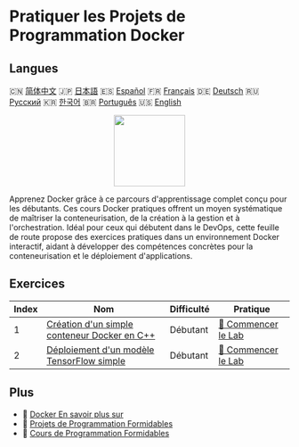 # Pratiquer les Projets de Programmation Docker

## Langues

🇨🇳 [简体中文](README_zh.md) 🇯🇵 [日本語](README_ja.md) 🇪🇸 [Español](README_es.md) 🇫🇷 [Français](README_fr.md) 🇩🇪 [Deutsch](README_de.md) 🇷🇺 [Русский](README_ru.md) 🇰🇷 [한국어](README_ko.md) 🇧🇷 [Português](README_pt.md) 🇺🇸 [English](README.md) 

<div align="center">
<img width="128px" src="https://file.labex.io/path/X5zPui0XRqNx.png">
</div>

Apprenez Docker grâce à ce parcours d'apprentissage complet conçu pour les débutants. Ces cours Docker pratiques offrent un moyen systématique de maîtriser la conteneurisation, de la création à la gestion et à l'orchestration. Idéal pour ceux qui débutent dans le DevOps, cette feuille de route propose des exercices pratiques dans un environnement Docker interactif, aidant à développer des compétences concrètes pour la conteneurisation et le déploiement d'applications.

## Exercices

|   Index | Nom                                                                                                                           | Difficulté   | Pratique                                                                                             |
|---------|-------------------------------------------------------------------------------------------------------------------------------|--------------|------------------------------------------------------------------------------------------------------|
|       1 | [Création d'un simple conteneur Docker en C++](https://labex.io/fr/courses/project-creating-a-simple-docker-container-in-cpp) | Débutant     | [🚀 Commencer le Lab](https://labex.io/fr/courses/project-creating-a-simple-docker-container-in-cpp) |
|       2 | [Déploiement d'un modèle TensorFlow simple](https://labex.io/fr/courses/project-deploying-a-simple-tensorflow-model)          | Débutant     | [🚀 Commencer le Lab](https://labex.io/fr/courses/project-deploying-a-simple-tensorflow-model)       |

## Plus

- 🔗 [Docker En savoir plus sur](https://labex.io/fr/skilltrees/docker)
- 🔗 [Projets de Programmation Formidables](https://github.com/labex-labs/awesome-programming-projects)
- 🔗 [Cours de Programmation Formidables](https://github.com/labex-labs/awesome-programming-courses)

